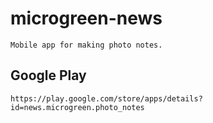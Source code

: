 # microgreen-news
```
Mobile app for making photo notes.
```
## Google Play
```
https://play.google.com/store/apps/details?id=news.microgreen.photo_notes
```
##
```
```
